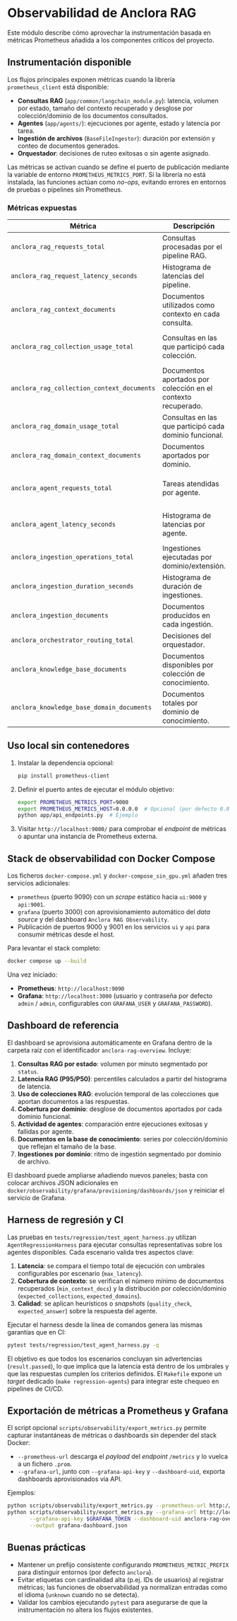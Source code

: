 # Observabilidad de Anclora RAG

Este módulo describe cómo aprovechar la instrumentación basada en métricas Prometheus añadida a los componentes críticos del proyecto.

## Instrumentación disponible

Los flujos principales exponen métricas cuando la librería `prometheus_client` está disponible:

- **Consultas RAG** (`app/common/langchain_module.py`): latencia, volumen por estado, tamaño del contexto recuperado y desglose por colección/dominio de los documentos consultados.
- **Agentes** (`app/agents/`): ejecuciones por agente, estado y latencia por tarea.
- **Ingestión de archivos** (`BaseFileIngestor`): duración por extensión y conteo de documentos generados.
- **Orquestador**: decisiones de ruteo exitosas o sin agente asignado.

Las métricas se activan cuando se define el puerto de publicación mediante la variable de entorno `PROMETHEUS_METRICS_PORT`. Si la librería no está instalada, las funciones actúan como _no-ops_, evitando errores en entornos de pruebas o pipelines sin Prometheus.

### Métricas expuestas

| Métrica | Descripción | Etiquetas |
| --- | --- | --- |
| `anclora_rag_requests_total` | Consultas procesadas por el pipeline RAG. | `language`, `status` |
| `anclora_rag_request_latency_seconds` | Histograma de latencias del pipeline. | `language`, `status` |
| `anclora_rag_context_documents` | Documentos utilizados como contexto en cada consulta. | `language` |
| `anclora_rag_collection_usage_total` | Consultas en las que participó cada colección. | `collection`, `domain`, `language`, `status` |
| `anclora_rag_collection_context_documents` | Documentos aportados por colección en el contexto recuperado. | `collection`, `domain`, `language` |
| `anclora_rag_domain_usage_total` | Consultas en las que participó cada dominio funcional. | `domain`, `language`, `status` |
| `anclora_rag_domain_context_documents` | Documentos aportados por dominio. | `domain`, `language` |
| `anclora_agent_requests_total` | Tareas atendidas por agente. | `agent`, `task_type`, `status`, `language` |
| `anclora_agent_latency_seconds` | Histograma de latencias por agente. | `agent`, `task_type`, `status`, `language` |
| `anclora_ingestion_operations_total` | Ingestiones ejecutadas por dominio/extensión. | `domain`, `extension`, `status` |
| `anclora_ingestion_duration_seconds` | Histograma de duración de ingestiones. | `domain`, `extension`, `status` |
| `anclora_ingestion_documents` | Documentos producidos en cada ingestión. | `domain`, `extension`, `status` |
| `anclora_orchestrator_routing_total` | Decisiones del orquestador. | `task_type`, `result` |
| `anclora_knowledge_base_documents` | Documentos disponibles por colección de conocimiento. | `collection`, `domain` |
| `anclora_knowledge_base_domain_documents` | Documentos totales por dominio de conocimiento. | `domain` |

## Uso local sin contenedores

1. Instalar la dependencia opcional:
   ```bash
   pip install prometheus-client
   ```
2. Definir el puerto antes de ejecutar el módulo objetivo:
   ```bash
   export PROMETHEUS_METRICS_PORT=9000
   export PROMETHEUS_METRICS_HOST=0.0.0.0  # Opcional (por defecto 0.0.0.0)
   python app/api_endpoints.py  # Ejemplo
   ```
3. Visitar `http://localhost:9000/` para comprobar el _endpoint_ de métricas o apuntar una instancia de Prometheus externa.

## Stack de observabilidad con Docker Compose

Los ficheros `docker-compose.yml` y `docker-compose_sin_gpu.yml` añaden tres servicios adicionales:

- `prometheus` (puerto 9090) con un _scrape_ estático hacia `ui:9000` y `api:9001`.
- `grafana` (puerto 3000) con aprovisionamiento automático del _data source_ y del dashboard `Anclora RAG Observability`.
- Publicación de puertos 9000 y 9001 en los servicios `ui` y `api` para consumir métricas desde el host.

Para levantar el stack completo:

```bash
docker compose up --build
```

Una vez iniciado:

- **Prometheus**: `http://localhost:9090`
- **Grafana**: `http://localhost:3000` (usuario y contraseña por defecto `admin` / `admin`, configurables con `GRAFANA_USER` y `GRAFANA_PASSWORD`).

## Dashboard de referencia

El dashboard se aprovisiona automáticamente en Grafana dentro de la carpeta raíz con el identificador `anclora-rag-overview`. Incluye:

1. **Consultas RAG por estado**: volumen por minuto segmentado por `status`.
2. **Latencia RAG (P95/P50)**: percentiles calculados a partir del histograma de latencia.
3. **Uso de colecciones RAG**: evolución temporal de las colecciones que aportan documentos a las respuestas.
4. **Cobertura por dominio**: desglose de documentos aportados por cada dominio funcional.
5. **Actividad de agentes**: comparación entre ejecuciones exitosas y fallidas por agente.
6. **Documentos en la base de conocimiento**: series por colección/dominio que reflejan el tamaño de la base.
7. **Ingestiones por dominio**: ritmo de ingestión segmentado por dominio de archivo.

El dashboard puede ampliarse añadiendo nuevos paneles; basta con colocar archivos JSON adicionales en `docker/observability/grafana/provisioning/dashboards/json` y reiniciar el servicio de Grafana.

## Harness de regresión y CI

Las pruebas en `tests/regression/test_agent_harness.py` utilizan `AgentRegressionHarness` para ejecutar consultas representativas sobre los agentes disponibles. Cada escenario valida tres aspectos clave:

1. **Latencia**: se compara el tiempo total de ejecución con umbrales configurables por escenario (`max_latency`).
2. **Cobertura de contexto**: se verifican el número mínimo de documentos recuperados (`min_context_docs`) y la distribución por colección/dominio (`expected_collections`, `expected_domains`).
3. **Calidad**: se aplican heurísticos o _snapshots_ (`quality_check`, `expected_answer`) sobre la respuesta del agente.

Ejecutar el harness desde la línea de comandos genera las mismas garantías que en CI:

```bash
pytest tests/regression/test_agent_harness.py -q
```

El objetivo es que todos los escenarios concluyan sin advertencias (`result.passed`), lo que implica que la latencia está dentro de los umbrales y que las respuestas cumplen los criterios definidos. El `Makefile` expone un _target_ dedicado (`make regression-agents`) para integrar este chequeo en pipelines de CI/CD.

## Exportación de métricas a Prometheus y Grafana

El script opcional `scripts/observability/export_metrics.py` permite capturar instantáneas de métricas o dashboards sin depender del stack Docker:

- `--prometheus-url` descarga el _payload_ del _endpoint_ `/metrics` y lo vuelca a un fichero `.prom`.
- `--grafana-url`, junto con `--grafana-api-key` y `--dashboard-uid`, exporta dashboards aprovisionados vía API.

Ejemplos:

```bash
python scripts/observability/export_metrics.py --prometheus-url http://localhost:9000/metrics --output snapshot.prom
python scripts/observability/export_metrics.py --grafana-url http://localhost:3000 \
       --grafana-api-key $GRAFANA_TOKEN --dashboard-uid anclora-rag-overview \
       --output grafana-dashboard.json
```

## Buenas prácticas

- Mantener un prefijo consistente configurando `PROMETHEUS_METRIC_PREFIX` para distinguir entornos (por defecto `anclora`).
- Evitar etiquetas con cardinalidad alta (p.ej. IDs de usuarios) al registrar métricas; las funciones de observabilidad ya normalizan entradas como el idioma (`unknown` cuando no se detecta).
- Validar los cambios ejecutando `pytest` para asegurarse de que la instrumentación no altera los flujos existentes.
